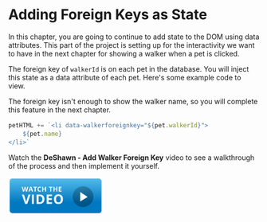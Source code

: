 # Adding Foreign Keys as State

In this chapter, you are going to continue to add state to the DOM using data attributes. This part of the project is setting up for the interactivity we want to have in the next chapter for showing a walker when a pet is clicked.

The foreign key of `walkerId` is on each pet in the database. You will inject this state as a data attribute of each pet. Here's some example code to view.

The foreign key isn't enough to show the walker name, so you will complete this feature in the next chapter.

```js
petHTML += `<li data-walkerforeignkey="${pet.walkerId}">
    ${pet.name}
</li>`
```

Watch the **DeShawn - Add Walker Foreign Key** video to see a walkthrough of the process and then implement it yourself.


[<img src="../../book-1-installations/chapters/images/video-play-icon.gif" height="75rem" />](https://watch.screencastify.com/v/PAMYsa0EtwSSRZlmbFVD)
